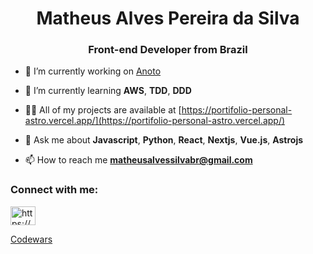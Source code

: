 <h1 align="center">Matheus Alves Pereira da Silva</h1>
<h3 align="center">Front-end Developer from Brazil</h3>

- 🔭 I’m currently working on [Anoto](https://github.com/Anoto-ecossistem)

- 🌱 I’m currently learning **AWS**, **TDD**, **DDD**

- 👨‍💻 All of my projects are available at [https://portifolio-personal-astro.vercel.app/](https://portifolio-personal-astro.vercel.app/)

- 💬 Ask me about **Javascript**, **Python**, **React**, **Nextjs**, **Vue.js**, **Astrojs**

- 📫 How to reach me **matheusalvessilvabr@gmail.com**

<h3 align="left">Connect with me:</h3>
<p align="left">
<a href="https://www.linkedin.com/in/matheus-alves-4a2b03231" target="_blank"><img align="center" src="https://raw.githubusercontent.com/rahuldkjain/github-profile-readme-generator/master/src/images/icons/Social/linked-in-alt.svg" alt="https://www.linkedin.com/in/matheus-alves-4a2b03231" height="30" width="40" /></a>
</p>

[Codewars](https://www.codewars.com/users/MatheusAlvesPereira)
